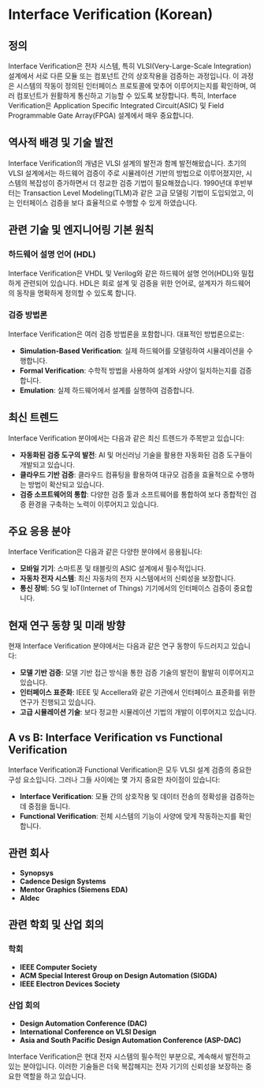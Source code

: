 # Interface Verification (Korean)

## 정의

Interface Verification은 전자 시스템, 특히 VLSI(Very-Large-Scale Integration) 설계에서 서로 다른 모듈 또는 컴포넌트 간의 상호작용을 검증하는 과정입니다. 이 과정은 시스템의 작동이 정의된 인터페이스 프로토콜에 맞추어 이루어지는지를 확인하며, 여러 컴포넌트가 원활하게 통신하고 기능할 수 있도록 보장합니다. 특히, Interface Verification은 Application Specific Integrated Circuit(ASIC) 및 Field Programmable Gate Array(FPGA) 설계에서 매우 중요합니다.

## 역사적 배경 및 기술 발전

Interface Verification의 개념은 VLSI 설계의 발전과 함께 발전해왔습니다. 초기의 VLSI 설계에서는 하드웨어 검증이 주로 시뮬레이션 기반의 방법으로 이루어졌지만, 시스템의 복잡성이 증가하면서 더 정교한 검증 기법이 필요해졌습니다. 1990년대 후반부터는 Transaction Level Modeling(TLM)과 같은 고급 모델링 기법이 도입되었고, 이는 인터페이스 검증을 보다 효율적으로 수행할 수 있게 하였습니다.

## 관련 기술 및 엔지니어링 기본 원칙

### 하드웨어 설명 언어 (HDL)

Interface Verification은 VHDL 및 Verilog와 같은 하드웨어 설명 언어(HDL)와 밀접하게 관련되어 있습니다. HDL은 회로 설계 및 검증을 위한 언어로, 설계자가 하드웨어의 동작을 명확하게 정의할 수 있도록 합니다.

### 검증 방법론

Interface Verification은 여러 검증 방법론을 포함합니다. 대표적인 방법론으로는:

- **Simulation-Based Verification**: 실제 하드웨어를 모델링하여 시뮬레이션을 수행합니다.
- **Formal Verification**: 수학적 방법을 사용하여 설계와 사양이 일치하는지를 검증합니다.
- **Emulation**: 실제 하드웨어에서 설계를 실행하여 검증합니다.

## 최신 트렌드

Interface Verification 분야에서는 다음과 같은 최신 트렌드가 주목받고 있습니다:

- **자동화된 검증 도구의 발전**: AI 및 머신러닝 기술을 활용한 자동화된 검증 도구들이 개발되고 있습니다.
- **클라우드 기반 검증**: 클라우드 컴퓨팅을 활용하여 대규모 검증을 효율적으로 수행하는 방법이 확산되고 있습니다.
- **검증 소프트웨어의 통합**: 다양한 검증 툴과 소프트웨어를 통합하여 보다 종합적인 검증 환경을 구축하는 노력이 이루어지고 있습니다.

## 주요 응용 분야

Interface Verification은 다음과 같은 다양한 분야에서 응용됩니다:

- **모바일 기기**: 스마트폰 및 태블릿의 ASIC 설계에서 필수적입니다.
- **자동차 전자 시스템**: 최신 자동차의 전자 시스템에서의 신뢰성을 보장합니다.
- **통신 장비**: 5G 및 IoT(Internet of Things) 기기에서의 인터페이스 검증이 중요합니다.

## 현재 연구 동향 및 미래 방향

현재 Interface Verification 분야에서는 다음과 같은 연구 동향이 두드러지고 있습니다:

- **모델 기반 검증**: 모델 기반 접근 방식을 통한 검증 기술의 발전이 활발히 이루어지고 있습니다.
- **인터페이스 표준화**: IEEE 및 Accellera와 같은 기관에서 인터페이스 표준화를 위한 연구가 진행되고 있습니다.
- **고급 시뮬레이션 기술**: 보다 정교한 시뮬레이션 기법의 개발이 이루어지고 있습니다.

## A vs B: Interface Verification vs Functional Verification

Interface Verification과 Functional Verification은 모두 VLSI 설계 검증의 중요한 구성 요소입니다. 그러나 그들 사이에는 몇 가지 중요한 차이점이 있습니다:

- **Interface Verification**: 모듈 간의 상호작용 및 데이터 전송의 정확성을 검증하는 데 중점을 둡니다.
- **Functional Verification**: 전체 시스템의 기능이 사양에 맞게 작동하는지를 확인합니다.

## 관련 회사

- **Synopsys**
- **Cadence Design Systems**
- **Mentor Graphics (Siemens EDA)**
- **Aldec**

## 관련 학회 및 산업 회의

### 학회

- **IEEE Computer Society**
- **ACM Special Interest Group on Design Automation (SIGDA)**
- **IEEE Electron Devices Society**

### 산업 회의

- **Design Automation Conference (DAC)**
- **International Conference on VLSI Design**
- **Asia and South Pacific Design Automation Conference (ASP-DAC)**

Interface Verification은 현대 전자 시스템의 필수적인 부분으로, 계속해서 발전하고 있는 분야입니다. 이러한 기술들은 더욱 복잡해지는 전자 기기의 신뢰성을 보장하는 중요한 역할을 하고 있습니다.